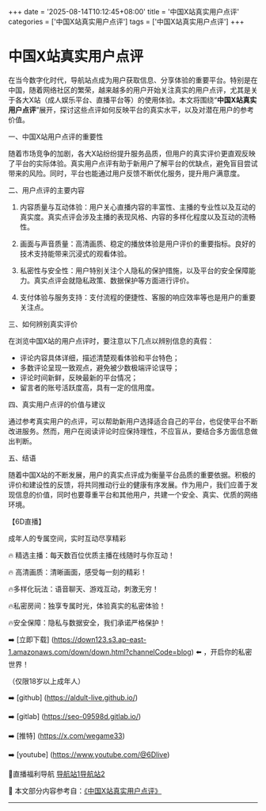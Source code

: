 +++
date = '2025-08-14T10:12:45+08:00'
title = '中国X站真实用户点评'
categories = ['中国X站真实用户点评']
tags = ['中国X站真实用户点评']
+++

# 中国X站真实用户点评

在当今数字化时代，导航站点成为用户获取信息、分享体验的重要平台。特别是在中国，随着网络社区的繁荣，越来越多的用户开始关注真实的用户点评，尤其是关于各大X站（成人娱乐平台、直播平台等）的使用体验。本文将围绕“**中国X站真实用户点评**”展开，探讨这些点评如何反映平台的真实水平，以及对潜在用户的参考价值。

一、中国X站用户点评的重要性

随着市场竞争的加剧，各大X站纷纷提升服务品质，但用户的真实评价更直观反映了平台的实际体验。真实用户点评有助于新用户了解平台的优缺点，避免盲目尝试带来的风险。同时，平台也能通过用户反馈不断优化服务，提升用户满意度。

二、用户点评的主要内容

1. 内容质量与互动体验：用户关心直播内容的丰富性、主播的专业性以及互动的真实度。真实点评会涉及主播的表现风格、内容的多样化程度以及互动的流畅性。

2. 画面与声音质量：高清画质、稳定的播放体验是用户评价的重要指标。良好的技术支持能带来沉浸式的观看体验。

3. 私密性与安全性：用户特别关注个人隐私的保护措施，以及平台的安全保障能力。真实点评会就隐私政策、数据保护等方面进行评价。

4. 支付体验与服务支持：支付流程的便捷性、客服的响应效率等也是用户的重要关注点。

三、如何辨别真实评价

在浏览中国X站的用户点评时，要注意以下几点以辨别信息的真假：

- 评论内容具体详细，描述清楚观看体验和平台特色；
- 多数评论呈现一致观点，避免被少数极端评论误导；
- 评论时间新鲜，反映最新的平台情况；
- 留言者的账号活跃度高，具有一定的信用度。

四、真实用户点评的价值与建议

通过参考真实用户的点评，可以帮助新用户选择适合自己的平台，也促使平台不断改进服务。然而，用户在阅读评论时应保持理性，不应盲从，要结合多方面信息做出判断。

五、结语

随着中国X站的不断发展，用户的真实点评成为衡量平台品质的重要依据。积极的评价和建设性的反馈，将共同推动行业的健康有序发展。作为用户，我们应善于发现信息的价值，同时也要尊重平台和其他用户，共建一个安全、真实、优质的网络环境。

【6D直播】

成年人的专属空间，实时互动尽享精彩

🔥 精选主播：每天数百位优质主播在线随时与你互动！

🔥 高清画质：清晰画面，感受每一刻的精彩！

🔥多样化玩法：语音聊天、游戏互动，刺激无穷！

🔥私密房间：独享专属时光，体验真实的私密体验！

🔥安全保障：隐私与数据安全，我们承诺严格保护！

➡️ [立即下载] (https://down123.s3.ap-east-1.amazonaws.com/down/down.html?channelCode=blog) ⬅️ ，开启你的私密世界！

 （仅限18岁以上成年人）

➡️ [github] (https://aldult-live.github.io/)

➡️ [gitlab] (https://seo-09598d.gitlab.io/)

➡️ [推特] (https://x.com/wegame33)

➡️ [youtube] (https://www.youtube.com/@6Dlive)

🔞直播福利导航   [导航站1](https://webstack-86085a.gitlab.io/)[导航站2](https://onlygit123-2.github.io/)


📘 本文部分内容参考自：[《中国X站真实用户点评》](https://webstack-hugo-3.pages.dev/)

---
